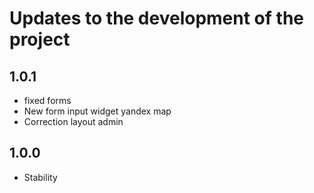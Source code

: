 Updates to the development of the project
==============

1.0.1
-----------------
  * fixed forms
  * New form input widget yandex map
  * Correction layout admin

1.0.0
-----------------
  * Stability